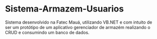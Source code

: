 # Sistema-Armazem-Usuarios

Sistema desenvolvido na Fatec Mauá, utilizando VB.NET e com intuito de ser um protótipo de um aplicativo gerenciador de armazém realizando o CRUD e consumindo um banco de dados.
